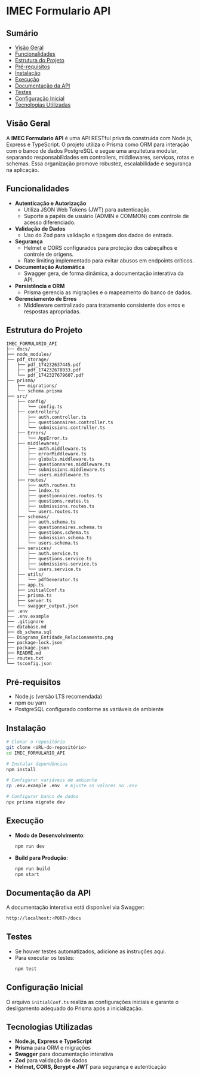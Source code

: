 # IMEC Formulario API

## Sumário

- [Visão Geral](#vis%C3%A3o-geral)
- [Funcionalidades](#funcionalidades)
- [Estrutura do Projeto](#estrutura-do-projeto)
- [Pré-requisitos](#pr%C3%A9-requisitos)
- [Instalação](#instala%C3%A7%C3%A3o)
- [Execução](#execu%C3%A7%C3%A3o)
- [Documentação da API](#documenta%C3%A7%C3%A3o-da-api)
- [Testes](#testes)
- [Configuração Inicial](#configura%C3%A7%C3%A3o-inicial)
- [Tecnologias Utilizadas](#tecnologias-utilizadas)

## Visão Geral

A **IMEC Formulario API** é uma API RESTful privada construída com Node.js, Express e TypeScript. O projeto utiliza o Prisma como ORM para interação com o banco de dados PostgreSQL e segue uma arquitetura modular, separando responsabilidades em controllers, middlewares, serviços, rotas e schemas. Essa organização promove robustez, escalabilidade e segurança na aplicação.

## Funcionalidades

- **Autenticação e Autorização**
  - Utiliza JSON Web Tokens (JWT) para autenticação.
  - Suporte a papéis de usuário (ADMIN e COMMON) com controle de acesso diferenciado.
- **Validação de Dados**
  - Uso do Zod para validação e tipagem dos dados de entrada.
- **Segurança**
  - Helmet e CORS configurados para proteção dos cabeçalhos e controle de origens.
  - Rate limiting implementado para evitar abusos em endpoints críticos.
- **Documentação Automática**
  - Swagger gera, de forma dinâmica, a documentação interativa da API.
- **Persistência e ORM**
  - Prisma gerencia as migrações e o mapeamento do banco de dados.
- **Gerenciamento de Erros**
  - Middleware centralizado para tratamento consistente dos erros e respostas apropriadas.

## Estrutura do Projeto

```
IMEC_FORMULARIO_API
├── docs/
├── node_modules/
├── pdf_storage/
│   ├── pdf_174232637445.pdf
│   ├── pdf_174232678933.pdf
│   └── pdf_1742327679607.pdf
├── prisma/
│   ├── migrations/
│   └── schema.prisma
├── src/
│   ├── config/
│   │   └── config.ts
│   ├── controllers/
│   │   ├── auth.controller.ts
│   │   ├── questionnaires.controller.ts
│   │   └── submissions.controller.ts
│   ├── Errors/
│   │   └── AppError.ts
│   ├── middlewares/
│   │   ├── auth.middleware.ts
│   │   ├── errorMiddleware.ts
│   │   ├── globals.middleware.ts
│   │   ├── questionnares.middleware.ts
│   │   ├── submissions.middleware.ts
│   │   └── users.middleware.ts
│   ├── routes/
│   │   ├── auth.routes.ts
│   │   ├── index.ts
│   │   ├── questionnaires.routes.ts
│   │   ├── questions.routes.ts
│   │   ├── submissions.routes.ts
│   │   └── users.routes.ts
│   ├── schemas/
│   │   ├── auth.schema.ts
│   │   ├── questionnaires.schema.ts
│   │   ├── questions.schema.ts
│   │   ├── submission.schema.ts
│   │   └── users.schema.ts
│   ├── services/
│   │   ├── auth.service.ts
│   │   ├── questions.service.ts
│   │   ├── submissions.service.ts
│   │   └── users.service.ts
│   ├── utils/
│   │   └── pdfGenerator.ts
│   ├── app.ts
│   ├── initialConf.ts
│   ├── prisma.ts
│   ├── server.ts
│   └── swagger_output.json
├── .env
├── .env.example
├── .gitignore
├── database.md
├── db_schema.sql
├── Diagrama_Entidade_Relacionamento.png
├── package-lock.json
├── package.json
├── README.md
├── routes.txt
└── tsconfig.json
```

## Pré-requisitos

- Node.js (versão LTS recomendada)
- npm ou yarn
- PostgreSQL configurado conforme as variáveis de ambiente

## Instalação

```sh
# Clonar o repositório
git clone <URL-do-repositório>
cd IMEC_FORMULARIO_API

# Instalar dependências
npm install

# Configurar variáveis de ambiente
cp .env.example .env  # Ajuste os valores no .env

# Configurar banco de dados
npx prisma migrate dev
```

## Execução

- **Modo de Desenvolvimento**:
  ```sh
  npm run dev
  ```
- **Build para Produção**:
  ```sh
  npm run build
  npm start
  ```

## Documentação da API

A documentação interativa está disponível via Swagger:

```sh
http://localhost:<PORT>/docs
```

## Testes

- Se houver testes automatizados, adicione as instruções aqui.
- Para executar os testes:
  ```sh
  npm test
  ```

## Configuração Inicial

O arquivo `initialConf.ts` realiza as configurações iniciais e garante o desligamento adequado do Prisma após a inicialização.

## Tecnologias Utilizadas

- **Node.js, Express e TypeScript**
- **Prisma** para ORM e migrações
- **Swagger** para documentação interativa
- **Zod** para validação de dados
- **Helmet, CORS, Bcrypt e JWT** para segurança e autenticação
